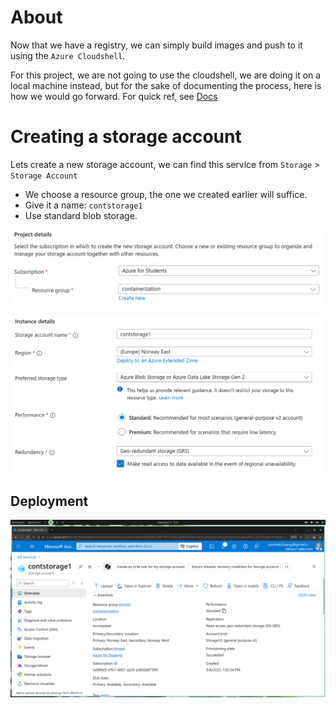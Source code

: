 # About
Now that we have a registry, we can simply build images and push to it using the `Azure Cloudshell`.

For this project, we are not going to use the cloudshell, we are doing it on a local machine instead, but for the sake of documenting the process, here is how we would go forward. For quick ref, see [Docs](https://learn.microsoft.com/en-us/azure/cloud-shell/get-started/existing-storage?tabs=azurecli)

# Creating a storage account
Lets create a new storage account, we can find this service from `Storage` > `Storage Account`

- We choose a resource group, the one we created earlier will suffice.
- Give it a name: `contstorage1`
- Use standard blob storage.

![project](../../images/0.registry/s-project.png)

![instance](../../images/0.registry/s-instance.png)

## Deployment
![deployment](../../images/0.registry/s-deployment.png)